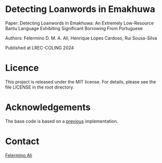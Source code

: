 # Detecting Loanwords in Emakhuwa
Paper: Detecting Loanwords in Emakhuwa: An Extremely Low-Resource Bantu Language Exhibiting Significant Borrowing From Portuguese

Authors:  Felermino D. M. A. Ali, Henrique Lopes Cardoso, Rui Sousa-Silva 

Published at LREC-COLING 2024


# Licence
This project is released under the MIT license. For details, please see the file LICENSE in the root directory.

# Acknowledgements
The base code is based on a [previous](https://github.com/csu-signal/loan-word-detection) implementation.

# Contact
[Felermino Ali](https://felerminoali.github.io/)